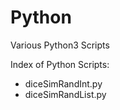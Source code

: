 # Python
Various Python3 Scripts

Index of Python Scripts:

<ul>
  <li>diceSimRandInt.py</li>
  <li>diceSimRandList.py</li>
</ul>

